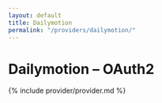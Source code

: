 ```yaml
---
layout: default
title: Dailymotion
permalink: "/providers/dailymotion/"
---
```

# Dailymotion – OAuth2

{% include provider/provider.md %}
